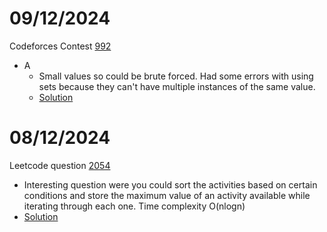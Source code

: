 # 09/12/2024

Codeforces Contest [992](https://codeforces.com/contest/2040)
 - A
   - Small values so could be brute forced. Had some errors with using sets because they can't have multiple instances of the same value.
   - [Solution](https://github.com/sineOnTan/codeforces/blob/main/992/A.cpp)

# 08/12/2024

Leetcode question [2054](https://leetcode.com/problems/two-best-non-overlapping-events/description/?envType=daily-question&envId=2024-12-08)
 - Interesting question were you could sort the activities based on certain conditions and store the maximum value of an activity available while iterating through each one. Time complexity O(nlogn)
 - [Solution](https://github.com/sineOnTan/leetcode/blob/main/2054.cpp)
